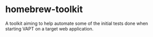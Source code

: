 # homebrew-toolkit
A toolkit aiming to help automate some of the initial tests done when starting VAPT on a target web application.
